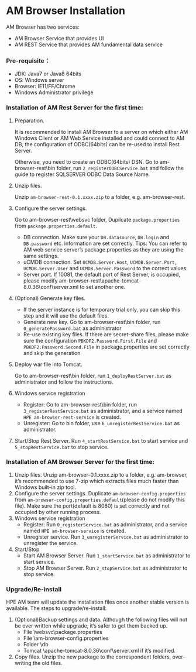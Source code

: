 # AM Browser Installation

AM Browser has two services:

- AM Browser Service that provides UI
- AM REST Service that provides AM fundamental data service

### Pre-requisite：
- JDK: Java7 or Java8 64bits
- OS: Windows server
- Browser: IE11/FF/Chrome
- Windows Administrator privilege

### Installation of AM Rest Server for the first time:
1. Preparation. 

    It is recommended to install AM Browser to a server on which either AM Windows Client or AM Web Service installed and could connect to AM DB, the configuration of ODBC(64bits) can be re-used to install Rest Server.

    Otherwise, you need to create an ODBC(64bits) DSN. Go to am-browser-rest\bin folder, run `2_registerODBCService.bat` and follow the guide to register SQLSERVER ODBC Data Source Name.


1. Unzip files. 

    Unzip `am-browser-rest-0.1.xxxx.zip` to a folder, e.g. am-browser-rest.

1. Configure the server settings. 

    Go to am-browser-rest\websvc folder, Dupilcate `package.properties` from `package.properties.default`.

    - DB connection. Make sure your `DB.datasource`, `DB.login` and `DB.password` etc. information are set correctly. Tips: You can refer to AM web service server’s package.properties as they are using the same settings.
    - uCMDB connection. Set `UCMDB.Server.Host`, `UCMDB.Server.Port`, `UCMDB.Server.User` and `UCMDB.Server.Password` to the correct values.
    - Server port. If 10081, the default port of Rest Server, is occupied, please modify am-browser-rest\apache-tomcat-8.0.36\conf\server.xml to set another one.

1. (Optional) Generate key files.
    
    - If the server instance is for temporary trial only, you can skip this step and it will use the default files.
    - Generate new key. Go to am-browser-rest\bin folder, run `0_generatePassword.bat` as administrator
    - Re-use existing key files. If there are secret-share files, please make sure the configuration `PBKDF2.Password.First.File` and `PBKDF2.Password.Second.File` in package.properties are set correctly and skip the generation

1. Deploy war file into Tomcat. 

    Go to am-browser-rest\bin folder, run `1_deployRestServer.bat` as administrator and follow the instructions.

1. Windows service registration

    - Register: Go to am-browser-rest\bin folder, run `3_registerRestService.bat` as administrator, and a service named `HPE am-browser-rest-service` is created.
    - Unregister: Go to bin folder, use `6_unregisterRestService.bat` as administrator.

1. Start/Stop Rest Server. Run `4_startRestService.bat` to start service and `5_stopRestService.bat` to stop service.


### Installation of AM Browser Server for the first time:

1. Unzip files. Unzip am-browser-0.1.xxxx.zip to a folder, e.g. am-browser, it’s recommended to use 7-zip which extracts files much faster than Windows built-in zip tool.
1. Configure the server settings. Duplicate `am-browser-config.properties` from `am-browser-config.properties.default`(please do not modify this file). Make sure the port(default is 8080) is set correctly and not occupied by other running process.
1. Windows service registration
    - Register: Run `0_registerService.bat` as administrator, and a service named `HPE am-browser-service` is created.
    - Unregister service. Run `3_unregisterService.bat` as administrator to unregister the service.
1. Start/Stop
    - Start AM Browser Server. Run `1_startService.bat` as administrator to start service.
    - Stop AM Browser Server. Run `2_stopService.bat` as administrator to stop service.

### Upgrade/Re-install

HPE AM team will update the installation files once another stable version is available. The steps to upgrade/re-install:

1. (Optional)Backup settings and data. Although the following files will not be over written while upgrade, it’s safer to get them backed up.
    - File <am-browser-rest>\websvc\package.properties
    - File <am-browser>\am-browser-config.properties
    - Folder <am-browser>\db
    - Tomcat <am-browser-rest>\apache-tomcat-8.0.36\conf\server.xml if it’s modified.
1. Copy files. Unzip the new package to the correspondent folders, over-writing the old files.